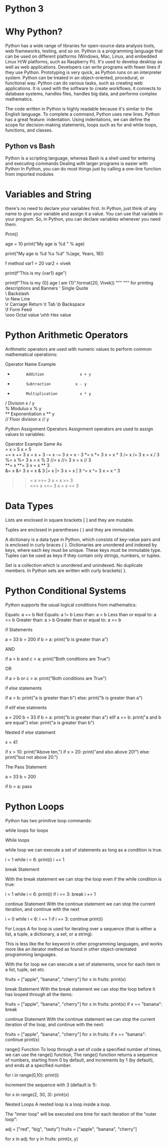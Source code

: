 # Python 3

# Why Python?

Python has a wide range of libraries for open-source data analysis tools, web frameworks, testing, and so on. Python is a programming language that can be used on different platforms (Windows, Mac, Linux, and embedded Linux H/W platforms, such as Raspberry Pi). It's used to develop desktop as well as web applications.
Developers can write programs with fewer lines if they use Python. Prototyping is very quick, as Python runs on an interpreter system. Python can be treated in an object-oriented, procedural, or functional way.
Python can do various tasks, such as creating web applications. It is used with the software to create workflows; it connects to database systems, handles files, handles big data, and performs complex mathematics.

The code written in Python is highly readable because it's similar to the English language. To complete a command, Python uses new lines.
Python has a great feature: indentation. Using indentations, we can define the scope for decision-making statements, loops such as for and while loops, functions, and classes.

## Python vs Bash

Python is a scripting language, whereas Bash is a shell used for entering and executing commands
Dealing with larger programs is easier with Python
In Python, you can do most things just by calling a one-line function from imported modules

# Variables and String

there's no need to declare your variables first. In Python, just think of any name to give your variable and assign it a value. You can use that variable in your program. So, in Python, you can declare variables whenever you need them.

Print()

age = 10
print("My age is %d " % age)

print("My age is %d %s %d" %(age, Years, 18))

f method
var1 = 20
var2 = vivek

print(f"This is my {var1} age")

print(f"This is my {0} age I am {1}".format(20, Vivek))
"""  """ for printing descriptions and Banners
\'	Single Quote	
\\	Backslash	
\n	New Line	
\r	Carriage Return	
\t	Tab	
\b	Backspace	
\f	Form Feed	
\ooo	Octal value	
\xhh	Hex value


# Python Arithmetic Operators

Arithmetic operators are used with numeric values to perform common mathematical operations:

Operator	Name	               Example

+       	Addition        	    x + y	
-	        Subtraction	          x - y	
*       	Multiplication   	    x * y	
/	        Division	            x / y	
%	        Modulus         	    x % y	
**	      Exponentiation	        x ** y	
//	      Floor division	        x // y


Python Assignment Operators
Assignment operators are used to assign values to variables:

Operator	  Example	      Same As	
=         	x = 5	        x = 5	
+=	        x += 3	      x = x + 3	
-=	        x -= 3	      x = x - 3	
*=	        x *= 3	      x = x * 3	
/=	        x /= 3	      x = x / 3	
%=	        x %= 3	      x = x % 3	
//=	        x //= 3	      x = x // 3	
**=	        x **= 3	      x = x ** 3	
&=	        x &= 3	      x = x & 3	
|=	        x |= 3	      x = x | 3	
^=	        x ^= 3	      x = x ^ 3	
>>=	        x >>= 3       x = x >> 3	
<<=	        x <<= 3	      x = x << 3

# Data Types

Lists are enclosed in square brackets [ ] and they are mutable.

Tuples are enclosed in parentheses ( ) and they are immutable. 

A dictionary is a data type in Python, which consists of key-value pairs and is enclosed in curly braces { }. Dictionaries are unordered and indexed by keys, where each key must be unique. These keys must be immutable type. Tuples can be used as keys if they contain only strings, numbers, or tuples.

Set is a collection which is unordered and unindexed. No duplicate members. In Python sets are written with curly brackets{ }.

# Python Conditional Systems

Python supports the usual logical conditions from mathematics:

Equals: a == b
Not Equals: a != b
Less than: a < b
Less than or equal to: a <= b
Greater than: a > b
Greater than or equal to: a >= b

if Statements

a = 33
b = 200
if b > a:
  print("b is greater than a")
  

AND

if a > b and c > a:
  print("Both conditions are True")
  
OR

if a > b or c > a:
  print("Both conditions are True")
  
  
if else statements

if a > b:
  print("a is greater than b")
else:
  print("b is greater than a")

if elif else statments

a = 200
b = 33
if b > a:
  print("b is greater than a")
elif a == b:
  print("a and b are equal")
else:
  print("a is greater than b")
  
  
Nested if else statement

x = 41

if x > 10:
  print("Above ten,")
  if x > 20:
    print("and also above 20!")
  else:
    print("but not above 20.")
    
    
The Pass Statement

a = 33
b = 200

if b > a:
  pass
  
# Python Loops
Python has two primitive loop commands:

while loops
for loops 

While loops

while loop we can execute a set of statements as long as a condition is true.

i = 1
while i < 6:
  print(i)
  i += 1
  
break Statement

With the break statement we can stop the loop even if the while condition is true:  

i = 1
while i < 6:
  print(i)
  if i == 3:
    break
  i += 1
  
continue Statement
With the continue statement we can stop the current iteration, and continue with the next

i = 0
while i < 6:
  i += 1
  if i == 3:
    continue
  print(i)
  
For Loops
A for loop is used for iterating over a sequence (that is either a list, a tuple, a dictionary, a set, or a string).

This is less like the for keyword in other programming languages, and works more like an iterator method as found in other object-orientated programming languages.

With the for loop we can execute a set of statements, once for each item in a list, tuple, set etc.

fruits = ["apple", "banana", "cherry"]
for x in fruits:
  print(x)
  
  
break Statement
With the break statement we can stop the loop before it has looped through all the items:

fruits = ["apple", "banana", "cherry"]
for x in fruits:
  print(x)
  if x == "banana":
    break
    
    
continue Statement
With the continue statement we can stop the current iteration of the loop, and continue with the next:    
    
fruits = ["apple", "banana", "cherry"]
for x in fruits:
  if x == "banana":
    continue
  print(x) 
  
  
  
range() Function
To loop through a set of code a specified number of times, we can use the range() function,
The range() function returns a sequence of numbers, starting from 0 by default, and increments by 1 (by default), and ends at a specified number.

for i in range(0,10):
  print(i)
  
Increment the sequence with 3 (default is 1):

for x in range(2, 30, 3):
  print(x)
  
  
  
Nested Loops
A nested loop is a loop inside a loop.

The "inner loop" will be executed one time for each iteration of the "outer loop":


adj = ["red", "big", "tasty"]
fruits = ["apple", "banana", "cherry"]

for x in adj:
  for y in fruits:
    print(x, y)
    
    
    
    
